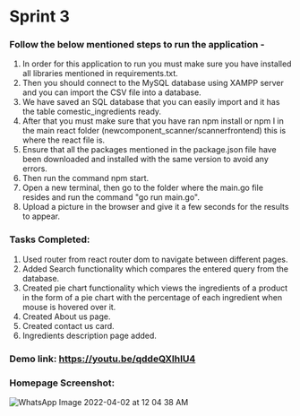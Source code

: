# Sprint 3 <br>
### Follow the below mentioned steps to run the application -  <br>
1. In order for this application to run you must make sure you have installed all libraries mentioned in requirements.txt. <br>
2. Then you should connect to the MySQL database using XAMPP server and you can import the CSV file into a database. <br>
3. We have saved an SQL database that you can easily import and it has the table comestic_ingredients ready. <br>
4. After that you must make sure that you have ran npm install or npm I in the main react folder (newcomponent_scanner/scannerfrontend) this is where the react file is. <br>
5. Ensure that all the packages mentioned in the package.json file have been downloaded and installed with the same version to avoid any errors.
6. Then run the command npm start. <br>
7. Open a new terminal, then go to the folder where the main.go file resides and run the command "go run main.go". <br>
8. Upload a picture in the browser and give it a few seconds for the results to appear. <br>

### Tasks Completed: <br>
1. Used router from react router dom to navigate between different pages. 
2. Added Search functionality which compares the entered query from the database.
3. Created pie chart functionality which views the ingredients of a product in the form of a pie chart with the percentage of each ingredient when mouse is hovered over it.
4. Created About us page.
5. Created contact us card.
6. Ingredients description page added.

### Demo link: https://youtu.be/qddeQXlhlU4

### Homepage Screenshot:

![WhatsApp Image 2022-04-02 at 12 04 38 AM](https://user-images.githubusercontent.com/45225674/161365643-b9824dbe-59aa-4fe1-889b-e46335cd9cc0.jpeg)
